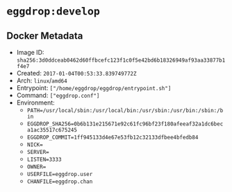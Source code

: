 # `eggdrop:develop`

## Docker Metadata

- Image ID: `sha256:3d0ddceab0462d60ffbcefc123f1c0f5e42bd6b18326949af93aa33877b1f4e7`
- Created: `2017-01-04T00:53:33.839749772Z`
- Arch: `linux`/`amd64`
- Entrypoint: `["/home/eggdrop/eggdrop/entrypoint.sh"]`
- Command: `["eggdrop.conf"]`
- Environment:
  - `PATH=/usr/local/sbin:/usr/local/bin:/usr/sbin:/usr/bin:/sbin:/bin`
  - `EGGDROP_SHA256=0b6b131e215671e92c61fc96bf23f180afeeaf32a1dc6beca1ac35517c675245`
  - `EGGDROP_COMMIT=1ff945133d4e67e53fb12c32133dfbee4bfedb84`
  - `NICK=`
  - `SERVER=`
  - `LISTEN=3333`
  - `OWNER=`
  - `USERFILE=eggdrop.user`
  - `CHANFILE=eggdrop.chan`
